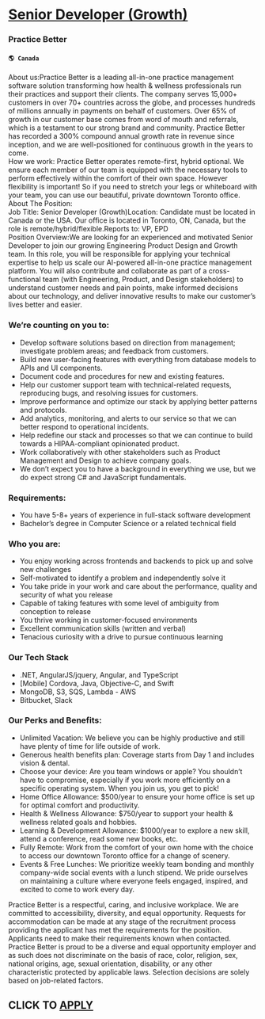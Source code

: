 # [Senior Developer (Growth)](https://www.remotewlb.com/apply/senior-developer-growth-80926)  
### Practice Better  
#### `🌎 Canada`  
About us:Practice Better is a leading all-in-one practice management software solution transforming how health & wellness professionals run their practices and support their clients. The company serves 15,000+ customers in over 70+ countries across the globe, and processes hundreds of millions annually in payments on behalf of customers. Over 65% of growth in our customer base comes from word of mouth and referrals, which is a testament to our strong brand and community. Practice Better has recorded a 300% compound annual growth rate in revenue since inception, and we are well-positioned for continuous growth in the years to come.  
How we work: Practice Better operates remote-first, hybrid optional. We ensure each member of our team is equipped with the necessary tools to perform effectively within the comfort of their own space. However flexibility is important! So if you need to stretch your legs or whiteboard with your team, you can use our beautiful, private downtown Toronto office.  
About The Position:  
Job Title: Senior Developer (Growth)Location: Candidate must be located in Canada or the USA. Our office is located in Toronto, ON, Canada, but the role is remote/hybrid/flexible.Reports to: VP, EPD  
Position Overview:We are looking for an experienced and motivated Senior Developer to join our growing Engineering Product Design and Growth team. In this role, you will be responsible for applying your technical expertise to help us scale our AI-powered all-in-one practice management platform. You will also contribute and collaborate as part of a cross-functional team (with Engineering, Product, and Design stakeholders) to understand customer needs and pain points, make informed decisions about our technology, and deliver innovative results to make our customer’s lives better and easier.

### We’re counting on you to:

  * Develop software solutions based on direction from management; investigate problem areas; and feedback from customers.
  * Build new user-facing features with everything from database models to APIs and UI components.
  * Document code and procedures for new and existing features.
  * Help our customer support team with technical-related requests, reproducing bugs, and resolving issues for customers.
  * Improve performance and optimize our stack by applying better patterns and protocols.
  * Add analytics, monitoring, and alerts to our service so that we can better respond to operational incidents.
  * Help redefine our stack and processes so that we can continue to build towards a HIPAA-compliant opinionated product.
  * Work collaboratively with other stakeholders such as Product Management and Design to achieve company goals.
  * We don’t expect you to have a background in everything we use, but we do expect strong C# and JavaScript fundamentals.
  

### Requirements:

  * You have 5-8+ years of experience in full-stack software development
  * Bachelor’s degree in Computer Science or a related technical field 

### Who you are:

  * You enjoy working across frontends and backends to pick up and solve new challenges
  * Self-motivated to identify a problem and independently solve it
  * You take pride in your work and care about the performance, quality and security of what you release
  * Capable of taking features with some level of ambiguity from conception to release
  * You thrive working in customer-focused environments
  * Excellent communication skills (written and verbal) 
  * Tenacious curiosity with a drive to pursue continuous learning 
  

### Our Tech Stack

  * .NET, AngularJS/jquery, Angular, and TypeScript 
  * [Mobile] Cordova, Java, Objective-C, and Swift
  * MongoDB, S3, SQS, Lambda - AWS 
  * Bitbucket, Slack
  

### Our Perks and Benefits:

  * Unlimited Vacation: We believe you can be highly productive and still have plenty of time for life outside of work.
  * Generous health benefits plan: Coverage starts from Day 1 and includes vision & dental.
  * Choose your device: Are you team windows or apple? You shouldn’t have to compromise, especially if you work more efficiently on a specific operating system. When you join us, you get to pick!
  * Home Office Allowance: $500/year to ensure your home office is set up for optimal comfort and productivity.
  * Health & Wellness Allowance: $750/year to support your health & wellness related goals and hobbies.
  * Learning & Development Allowance: $1000/year to explore a new skill, attend a conference, read some new books, etc.
  * Fully Remote: Work from the comfort of your own home with the choice to access our downtown Toronto office for a change of scenery. 
  * Events & Free Lunches: We prioritize weekly team bonding and monthly company-wide social events with a lunch stipend. We pride ourselves on maintaining a culture where everyone feels engaged, inspired, and excited to come to work every day.

  
  
Practice Better is a respectful, caring, and inclusive workplace. We are committed to accessibility, diversity, and equal opportunity. Requests for accommodation can be made at any stage of the recruitment process providing the applicant has met the requirements for the position. Applicants need to make their requirements known when contacted.  
Practice Better is proud to be a diverse and equal opportunity employer and as such does not discriminate on the basis of race, color, religion, sex, national origins, age, sexual orientation, disability, or any other characteristic protected by applicable laws. Selection decisions are solely based on job-related factors.  
## CLICK TO [APPLY](https://www.remotewlb.com/apply/senior-developer-growth-80926)

